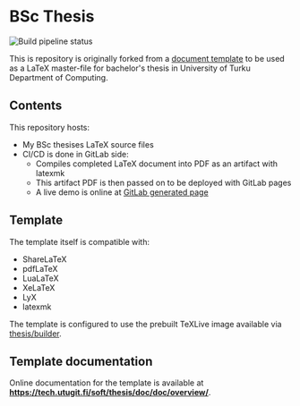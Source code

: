 # BSc Thesis

![Build pipeline status](https://gitlab.utu.fi/ecpelt/bsc-thesis-ci/badges/main/pipeline.svg)

This is repository is originally forked from a [document template](https://gitlab.utu.fi/ttweb/thesis) to be used as a LaTeX master-file for bachelor's thesis in University of Turku Department of Computing.

## Contents
This repository hosts:
- My BSc thesises LaTeX source files
- CI/CD is done in GitLab side:
    - Compiles completed LaTeX document into PDF as an artifact with latexmk
    - This artifact PDF is then passed on to be deployed with GitLab pages
    - A live demo is online at [GitLab generated page](ecpelt.utugit.fi/bsc-thesis-ci/)

## Template

The template itself is compatible with: 
- ShareLaTeX
- pdfLaTeX
- LuaLaTeX
- XeLaTeX
- LyX
- latexmk

The template is configured to use the prebuilt TeXLive image available via
[thesis/builder](https://gitlab.utu.fi/tech/soft/thesis/builder).

## Template documentation

Online documentation for the template is available at
**<https://tech.utugit.fi/soft/thesis/doc/doc/overview/>**.
